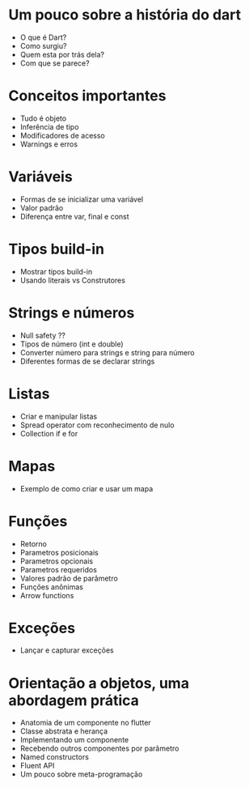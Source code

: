 

# Um pouco sobre a história do dart
  - O que é Dart? 
  - Como surgiu? 
  - Quem esta por trás dela?
  - Com que se parece?

# Conceitos importantes

  - Tudo é objeto
  - Inferência de tipo
  - Modificadores de acesso
  - Warnings e erros
  
# Variáveis

  - Formas de se inicializar uma variável
  - Valor padrão
  - Diferença entre var, final e const
  
# Tipos build-in

  - Mostrar tipos build-in
  - Usando literais vs Construtores
  
# Strings e números
  
  - Null safety ??
  - Tipos de número (int e double)
  - Converter número para strings e string para número
  - Diferentes formas de se declarar strings
  
# Listas

  - Criar e manipular listas
  - Spread operator com reconhecimento de nulo
  - Collection if e for

# Mapas
   
   - Exemplo de como criar e usar um mapa
   
# Funções

   - Retorno
   - Parametros posicionais
   - Parametros opcionais
   - Parametros requeridos
   - Valores padrão de parâmetro
   - Funções anônimas
   - Arrow functions

# Exceções

   - Lançar e capturar exceções
   
# Orientação a objetos, uma abordagem prática

   - Anatomia de um componente no flutter
   - Classe abstrata e herança
   - Implementando um componente
   - Recebendo outros componentes por parâmetro
   - Named constructors
   - Fluent API
   - Um pouco sobre meta-programação

